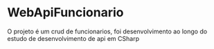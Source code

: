 # WebApiFuncionario

O projeto é um crud de funcionarios, foi desenvolvimento ao longo do estudo de desenvolvimento de api em CSharp
